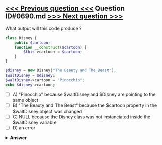 [<<< Previous question <<<](0689.md)   Question ID#0690.md   [>>> Next question >>>](0691.md)
---

What output will this code produce ?

```php
class Disney {
    public $cartoon;
    function __construct($cartoon) {
        $this->cartoon = $cartoon;
    }
}

$disney = new Disney("The Beauty and The Beast");
$waltDisney = $disney;
$waltDisney->cartoon = "Pinocchio";
echo $disney->cartoon;
```

- [ ] A) "Pinocchio" because $waltDisney and $Disney are pointing to the same object
- [ ] B) "The Beauty and The Beast" because the $cartoon property in the $waltDisney object was changed
- [ ] C) NULL because the Disney class was not instanciated inside the $waltDisney variable
- [ ] D) an error

<details><summary><b>Answer</b></summary>
<p>
  Answer: <strong>A</strong>
</p>
</details>

